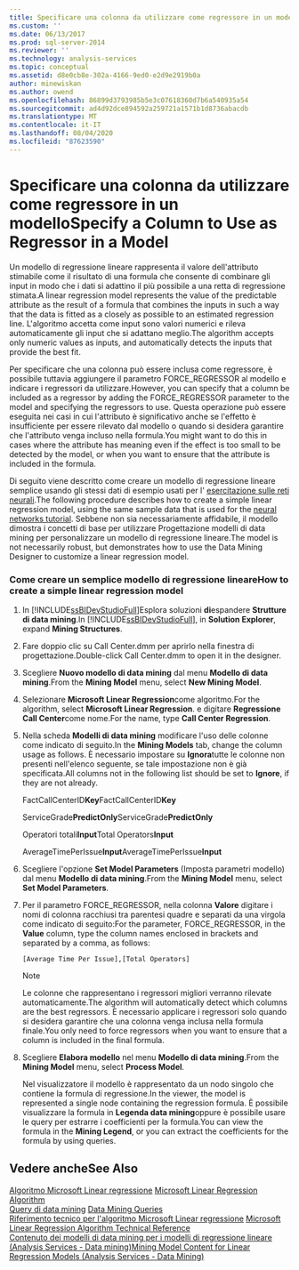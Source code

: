 ```yaml
---
title: Specificare una colonna da utilizzare come regressore in un modello | Microsoft Docs
ms.custom: ''
ms.date: 06/13/2017
ms.prod: sql-server-2014
ms.reviewer: ''
ms.technology: analysis-services
ms.topic: conceptual
ms.assetid: d8e0cb8e-302a-4166-9ed0-e2d9e2919b0a
author: minewiskan
ms.author: owend
ms.openlocfilehash: 86899d3793985b5e3c07618360d7b6a540935a54
ms.sourcegitcommit: ad4d92dce894592a259721a1571b1d8736abacdb
ms.translationtype: MT
ms.contentlocale: it-IT
ms.lasthandoff: 08/04/2020
ms.locfileid: "87623590"
---
```

# <a name="specify-a-column-to-use-as-regressor-in-a-model"></a><span data-ttu-id="769b8-102">Specificare una colonna da utilizzare come regressore in un modello</span><span class="sxs-lookup"><span data-stu-id="769b8-102">Specify a Column to Use as Regressor in a Model</span></span>
  <span data-ttu-id="769b8-103">Un modello di regressione lineare rappresenta il valore dell'attributo stimabile come il risultato di una formula che consente di combinare gli input in modo che i dati si adattino il più possibile a una retta di regressione stimata.</span><span class="sxs-lookup"><span data-stu-id="769b8-103">A linear regression model represents the value of the predictable attribute as the result of a formula that combines the inputs in such a way that the data is fitted as a closely as possible to an estimated regression line.</span></span> <span data-ttu-id="769b8-104">L'algoritmo accetta come input sono valori numerici e rileva automaticamente gli input che si adattano meglio.</span><span class="sxs-lookup"><span data-stu-id="769b8-104">The algorithm accepts only numeric values as inputs, and automatically detects the inputs that provide the best fit.</span></span>  
  
 <span data-ttu-id="769b8-105">Per specificare che una colonna può essere inclusa come regressore, è possibile tuttavia aggiungere il parametro FORCE_REGRESSOR al modello e indicare i regressori da utilizzare.</span><span class="sxs-lookup"><span data-stu-id="769b8-105">However, you can specify that a column be included as a regressor by adding the FORCE_REGRESSOR parameter to the model and specifying the regressors to use.</span></span> <span data-ttu-id="769b8-106">Questa operazione può essere eseguita nei casi in cui l'attributo è significativo anche se l'effetto è insufficiente per essere rilevato dal modello o quando si desidera garantire che l'attributo venga incluso nella formula.</span><span class="sxs-lookup"><span data-stu-id="769b8-106">You might want to do this in cases where the attribute has meaning even if the effect is too small to be detected by the model, or when you want to ensure that the attribute is included in the formula.</span></span>  
  
 <span data-ttu-id="769b8-107">Di seguito viene descritto come creare un modello di regressione lineare semplice usando gli stessi dati di esempio usati per l' [esercitazione sulle reti neurali](../../tutorials/lesson-5-build-models-intermediate-data-mining-tutorial.md).</span><span class="sxs-lookup"><span data-stu-id="769b8-107">The following procedure describes how to create a simple linear regression model, using the same sample data that is used for the [neural networks tutorial](../../tutorials/lesson-5-build-models-intermediate-data-mining-tutorial.md).</span></span> <span data-ttu-id="769b8-108">Sebbene non sia necessariamente affidabile, il modello dimostra i concetti di base per utilizzare Progettazione modelli di data mining per personalizzare un modello di regressione lineare.</span><span class="sxs-lookup"><span data-stu-id="769b8-108">The model is not necessarily robust, but demonstrates how to use the Data Mining Designer to customize a linear regression model.</span></span>  
  
### <a name="how-to-create-a-simple-linear-regression-model"></a><span data-ttu-id="769b8-109">Come creare un semplice modello di regressione lineare</span><span class="sxs-lookup"><span data-stu-id="769b8-109">How to create a simple linear regression model</span></span>  
  
1.  <span data-ttu-id="769b8-110">In [!INCLUDE[ssBIDevStudioFull](../../includes/ssbidevstudiofull-md.md)]Esplora soluzioni **di**espandere **Strutture di data mining**.</span><span class="sxs-lookup"><span data-stu-id="769b8-110">In [!INCLUDE[ssBIDevStudioFull](../../includes/ssbidevstudiofull-md.md)], in **Solution Explorer**, expand **Mining Structures**.</span></span>  
  
2.  <span data-ttu-id="769b8-111">Fare doppio clic su Call Center.dmm per aprirlo nella finestra di progettazione.</span><span class="sxs-lookup"><span data-stu-id="769b8-111">Double-click Call Center.dmm to open it in the designer.</span></span>  
  
3.  <span data-ttu-id="769b8-112">Scegliere **Nuovo modello di data mining** dal menu **Modello di data mining**.</span><span class="sxs-lookup"><span data-stu-id="769b8-112">From the **Mining Model** menu, select **New Mining Model**.</span></span>  
  
4.  <span data-ttu-id="769b8-113">Selezionare **Microsoft Linear Regression**come algoritmo.</span><span class="sxs-lookup"><span data-stu-id="769b8-113">For the algorithm, select **Microsoft Linear Regression**.</span></span> <span data-ttu-id="769b8-114">e digitare **Regressione Call Center**come nome.</span><span class="sxs-lookup"><span data-stu-id="769b8-114">For the name, type **Call Center Regression**.</span></span>  
  
5.  <span data-ttu-id="769b8-115">Nella scheda **Modelli di data mining** modificare l'uso delle colonne come indicato di seguito.</span><span class="sxs-lookup"><span data-stu-id="769b8-115">In the **Mining Models** tab, change the column usage as follows.</span></span> <span data-ttu-id="769b8-116">È necessario impostare su **Ignora**tutte le colonne non presenti nell'elenco seguente, se tale impostazione non è già specificata.</span><span class="sxs-lookup"><span data-stu-id="769b8-116">All columns not in the following list should be set to **Ignore**, if they are not already.</span></span>  
  
     <span data-ttu-id="769b8-117">FactCallCenterID**Key**</span><span class="sxs-lookup"><span data-stu-id="769b8-117">FactCallCenterID**Key**</span></span>  
  
     <span data-ttu-id="769b8-118">ServiceGrade**PredictOnly**</span><span class="sxs-lookup"><span data-stu-id="769b8-118">ServiceGrade**PredictOnly**</span></span>  
  
     <span data-ttu-id="769b8-119">Operatori totali**Input**</span><span class="sxs-lookup"><span data-stu-id="769b8-119">Total Operators**Input**</span></span>  
  
     <span data-ttu-id="769b8-120">AverageTimePerIssue**Input**</span><span class="sxs-lookup"><span data-stu-id="769b8-120">AverageTimePerIssue**Input**</span></span>  
  
6.  <span data-ttu-id="769b8-121">Scegliere l'opzione **Set Model Parameters** (Imposta parametri modello) dal menu **Modello di data mining**.</span><span class="sxs-lookup"><span data-stu-id="769b8-121">From the **Mining Model** menu, select **Set Model Parameters**.</span></span>  
  
7.  <span data-ttu-id="769b8-122">Per il parametro FORCE_REGRESSOR, nella colonna **Valore** digitare i nomi di colonna racchiusi tra parentesi quadre e separati da una virgola come indicato di seguito:</span><span class="sxs-lookup"><span data-stu-id="769b8-122">For the parameter, FORCE_REGRESSOR, in the **Value** column, type the column names enclosed in brackets and separated by a comma, as follows:</span></span>  
  
    ```  
    [Average Time Per Issue],[Total Operators]  
    ```  
  
    > [!NOTE]  
    >  <span data-ttu-id="769b8-123">Le colonne che rappresentano i regressori migliori verranno rilevate automaticamente.</span><span class="sxs-lookup"><span data-stu-id="769b8-123">The algorithm will automatically detect which columns are the best regressors.</span></span> <span data-ttu-id="769b8-124">È necessario applicare i regressori solo quando si desidera garantire che una colonna venga inclusa nella formula finale.</span><span class="sxs-lookup"><span data-stu-id="769b8-124">You only need to force regressors when you want to ensure that a column is included in the final formula.</span></span>  
  
8.  <span data-ttu-id="769b8-125">Scegliere **Elabora modello** nel menu **Modello di data mining**.</span><span class="sxs-lookup"><span data-stu-id="769b8-125">From the **Mining Model** menu, select **Process Model**.</span></span>  
  
     <span data-ttu-id="769b8-126">Nel visualizzatore il modello è rappresentato da un nodo singolo che contiene la formula di regressione.</span><span class="sxs-lookup"><span data-stu-id="769b8-126">In the viewer, the model is represented a single node containing the regression formula.</span></span> <span data-ttu-id="769b8-127">È possibile visualizzare la formula in **Legenda data mining**oppure è possibile usare le query per estrarre i coefficienti per la formula.</span><span class="sxs-lookup"><span data-stu-id="769b8-127">You can view the formula in the **Mining Legend**, or you can extract the coefficients for the formula by using queries.</span></span>  
  
## <a name="see-also"></a><span data-ttu-id="769b8-128">Vedere anche</span><span class="sxs-lookup"><span data-stu-id="769b8-128">See Also</span></span>  
 <span data-ttu-id="769b8-129">[Algoritmo Microsoft Linear regressione](microsoft-linear-regression-algorithm.md) </span><span class="sxs-lookup"><span data-stu-id="769b8-129">[Microsoft Linear Regression Algorithm](microsoft-linear-regression-algorithm.md) </span></span>  
 <span data-ttu-id="769b8-130">[Query di data mining](data-mining-queries.md) </span><span class="sxs-lookup"><span data-stu-id="769b8-130">[Data Mining Queries](data-mining-queries.md) </span></span>  
 <span data-ttu-id="769b8-131">[Riferimento tecnico per l'algoritmo Microsoft Linear regressione](microsoft-linear-regression-algorithm-technical-reference.md) </span><span class="sxs-lookup"><span data-stu-id="769b8-131">[Microsoft Linear Regression Algorithm Technical Reference](microsoft-linear-regression-algorithm-technical-reference.md) </span></span>  
 [<span data-ttu-id="769b8-132">Contenuto dei modelli di data mining per i modelli di regressione lineare &#40;Analysis Services - Data mining&#41;</span><span class="sxs-lookup"><span data-stu-id="769b8-132">Mining Model Content for Linear Regression Models &#40;Analysis Services - Data Mining&#41;</span></span>](mining-model-content-for-linear-regression-models-analysis-services-data-mining.md)  
  
  
